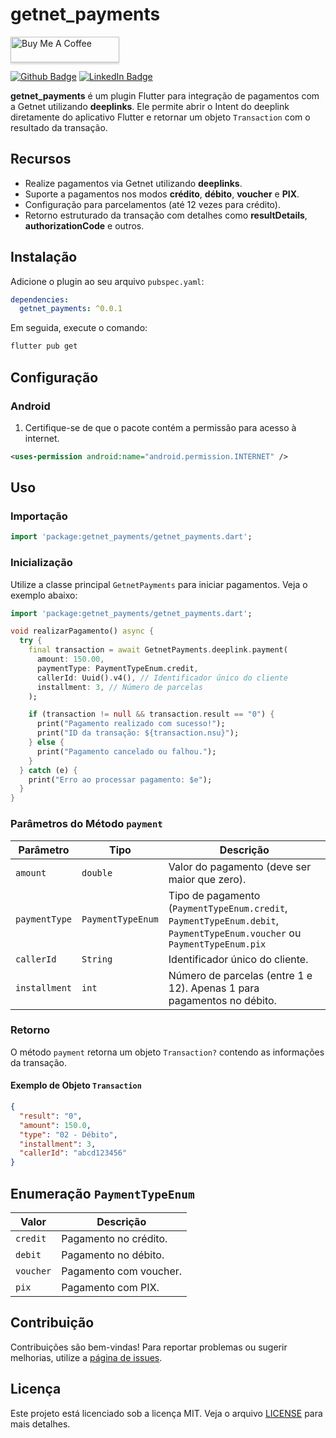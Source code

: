 # getnet_payments

<a href="https://www.buymeacoffee.com/carvalhowesley" target="_blank"><img src="https://www.buymeacoffee.com/assets/img/custom_images/orange_img.png" alt="Buy Me A Coffee" style="height: 41px !important;width: 174px !important;box-shadow: 0px 3px 2px 0px rgba(190, 190, 190, 0.5) !important;-webkit-box-shadow: 0px 3px 2px 0px rgba(190, 190, 190, 0.5) !important;" ></a>

<p>
<a href="https://github.com/CarvalhoWesley" rel="ugc"><img src="https://img.shields.io/badge/GitHub-100000?style=for-the-badge&logo=github&logoColor=white" alt="Github Badge"></a>
<a href="https://www.linkedin.com/in/wesleycarvalhodev" rel="ugc"><img src="https://img.shields.io/badge/LinkedIn-0077B5?style=for-the-badge&logo=linkedin&logoColor=white" alt="LinkedIn Badge"></a>
</p>

**getnet_payments** é um plugin Flutter para integração de pagamentos com a Getnet utilizando **deeplinks**. Ele permite abrir o Intent do deeplink diretamente do aplicativo Flutter e retornar um objeto `Transaction` com o resultado da transação.

## Recursos

- Realize pagamentos via Getnet utilizando **deeplinks**.
- Suporte a pagamentos nos modos **crédito**, **débito**, **voucher** e **PIX**.
- Configuração para parcelamentos (até 12 vezes para crédito).
- Retorno estruturado da transação com detalhes como **resultDetails**, **authorizationCode** e outros.

## Instalação

Adicione o plugin ao seu arquivo `pubspec.yaml`:

```yaml
dependencies:
  getnet_payments: ^0.0.1
```

Em seguida, execute o comando:

```bash
flutter pub get
```

## Configuração

### Android

1. Certifique-se de que o pacote contém a permissão para acesso à internet.

```xml
<uses-permission android:name="android.permission.INTERNET" />
```

## Uso

### Importação

```dart
import 'package:getnet_payments/getnet_payments.dart';
```

### Inicialização

Utilize a classe principal `GetnetPayments` para iniciar pagamentos. Veja o exemplo abaixo:

```dart
import 'package:getnet_payments/getnet_payments.dart';

void realizarPagamento() async {
  try {
    final transaction = await GetnetPayments.deeplink.payment(
      amount: 150.00,
      paymentType: PaymentTypeEnum.credit,
      callerId: Uuid().v4(), // Identificador único do cliente
      installment: 3, // Número de parcelas
    );

    if (transaction != null && transaction.result == "0") {
      print("Pagamento realizado com sucesso!");
      print("ID da transação: ${transaction.nsu}");
    } else {
      print("Pagamento cancelado ou falhou.");
    }
  } catch (e) {
    print("Erro ao processar pagamento: $e");
  }
}
```

### Parâmetros do Método `payment`

| Parâmetro     | Tipo              | Descrição                                                                                                                |
| ------------- | ----------------- | ------------------------------------------------------------------------------------------------------------------------ |
| `amount`      | `double`          | Valor do pagamento (deve ser maior que zero).                                                                            |
| `paymentType` | `PaymentTypeEnum` | Tipo de pagamento (`PaymentTypeEnum.credit`, `PaymentTypeEnum.debit`, `PaymentTypeEnum.voucher` ou `PaymentTypeEnum.pix` |
| `callerId`    | `String`          | Identificador único do cliente.                                                                                          |
| `installment` | `int`             | Número de parcelas (entre 1 e 12). Apenas 1 para pagamentos no débito.                                                   |

### Retorno

O método `payment` retorna um objeto `Transaction?` contendo as informações da transação.

#### Exemplo de Objeto `Transaction`

```json
{
  "result": "0",
  "amount": 150.0,
  "type": "02 - Débito",
  "installment": 3,
  "callerId": "abcd123456"
}
```

## Enumeração `PaymentTypeEnum`

| Valor     | Descrição              |
| --------- | ---------------------- |
| `credit`  | Pagamento no crédito.  |
| `debit`   | Pagamento no débito.   |
| `voucher` | Pagamento com voucher. |
| `pix`     | Pagamento com PIX.     |

## Contribuição

Contribuições são bem-vindas! Para reportar problemas ou sugerir melhorias, utilize a [página de issues](https://github.com/CarvalhoWesley/getnet_payments/issues).

## Licença

Este projeto está licenciado sob a licença MIT. Veja o arquivo [LICENSE](https://github.com/CarvalhoWesley/getnet_payments/blob/main/LICENSE) para mais detalhes.

